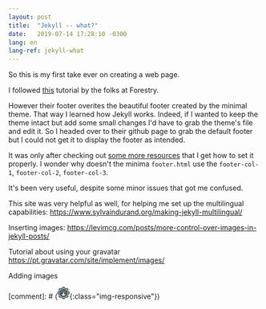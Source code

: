 ```yaml
---
layout: post
title:  "Jekyll -- what?"
date:   2019-07-14 17:28:10 -0300
lang: en
lang-ref: jekyll-what
---
```


So this is my first take ever on creating a web page.

I followed [this](https://forestry.io/blog/creating-a-multilingual-blog-with-jekyll/) tutorial by the folks at Forestry.

However their footer overites the beautiful footer created by the minimal theme. That way I learned how Jekyll works. Indeed, if I wanted to keep the theme intact but add some small changes I'd have to grab the theme's file and edit it. So I headed over to their github page to grab the default footer but I could not get it to display the footer as intended.

It was only after checking out [some more resources](https://cyberloginit.com/2018/05/05/github-pages-jekyll-minima-customize-footer.html) that I get how to set it properly. I wonder why doesn't the minima `footer.html` use the `footer-col-1`, `footer-col-2`, `footer-col-3`.

It's been very useful, despite some minor issues that got me confused.


This site was very helpful as well, for helping me set up the multilingual capabilities: https://www.sylvaindurand.org/making-jekyll-multilingual/

Inserting images: https://levimcg.com/posts/more-control-over-images-in-jekyll-posts/

Tutorial about using your gravatar
https://pt.gravatar.com/site/implement/images/

Adding images

[comment]: # (![image-title-here](/assets/favicon.png){:class="img-responsive"})
